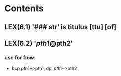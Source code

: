 # Contents

## LEX(6.1) '### str' is titulus [ttu] [of]

## LEX(6.2) '$pth1@$pth2' 
### use for flow: 
- bcp $pth1->$pth1, dpl $pth1->$pth2



